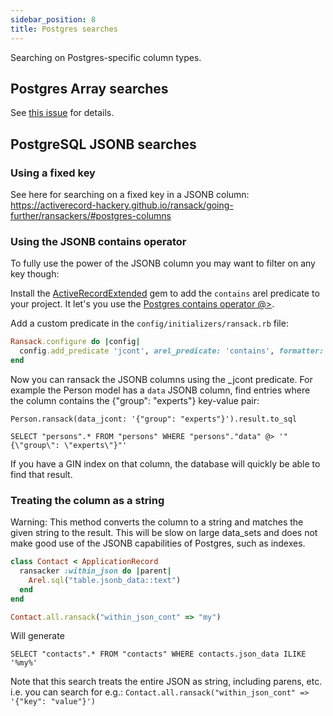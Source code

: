 ```yaml
---
sidebar_position: 8
title: Postgres searches
---
```


Searching on Postgres-specific column types.

## Postgres Array searches

See [this issue](https://github.com/activerecord-hackery/ransack/issues/321) for details.

## PostgreSQL JSONB searches

### Using a fixed key

See here for searching on a fixed key in a JSONB column: https://activerecord-hackery.github.io/ransack/going-further/ransackers/#postgres-columns

### Using the JSONB contains operator

To fully use the power of the JSONB column you may want to filter on any key though:

Install the [ActiveRecordExtended](https://github.com/GeorgeKaraszi/ActiveRecordExtended) gem to add the `contains` arel predicate to your project. It let's you use the [Postgres contains operator @>](https://www.postgresql.org/docs/12/functions-json.html#FUNCTIONS-JSONB-OP-TABLE).

Add a custom predicate in the `config/initializers/ransack.rb` file:

```ruby
Ransack.configure do |config|
  config.add_predicate 'jcont', arel_predicate: 'contains', formatter: proc { |v| JSON.parse(v) }
end
```

Now you can ransack the JSONB columns using the \_jcont predicate. For example the Person model has a `data` JSONB column, find entries where the column contains the {"group": "experts"} key-value pair:

    Person.ransack(data_jcont: '{"group": "experts"}').result.to_sql

    SELECT "persons".* FROM "persons" WHERE "persons"."data" @> '"{\"group\": \"experts\"}"'

If you have a GIN index on that column, the database will quickly be able to find that result.

### Treating the column as a string

Warning: This method converts the column to a string and matches the given string to the result. This will be slow on large data_sets and does not make good use of the JSONB capabilities of Postgres, such as indexes.

```ruby
class Contact < ApplicationRecord
  ransacker :within_json do |parent|
    Arel.sql("table.jsonb_data::text")
  end
end

Contact.all.ransack("within_json_cont" => "my")
```

Will generate

`SELECT "contacts".* FROM "contacts" WHERE contacts.json_data ILIKE '%my%'`

Note that this search treats the entire JSON as string, including parens, etc. i.e. you can search for e.g.: `Contact.all.ransack("within_json_cont" => '{"key": "value"}')`
